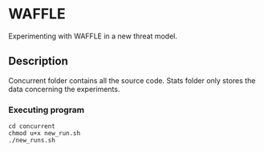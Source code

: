 # WAFFLE 

Experimenting with WAFFLE in a new threat model.

## Description

Concurrent folder contains all the source code. Stats folder only stores the data concerning the experiments.

### Executing program


```
cd concurrent
chmod u+x new_run.sh
./new_runs.sh
```
